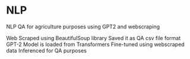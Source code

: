 # NLP
NLP QA for agriculture purposes using GPT2 and webscraping

Web Scraped using BeautifulSoup library
Saved it as QA csv file format
GPT-2 Model is loaded from Transformers
Fine-tuned using webscraped data
Inferenced for QA purposes
